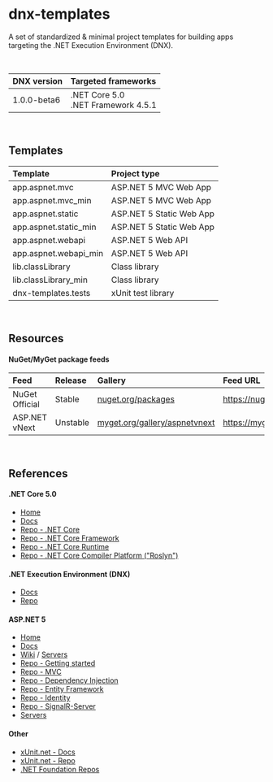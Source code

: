 # dnx-templates

A set of standardized & minimal project templates for building apps targeting the .NET Execution Environment (DNX).

<br>

| DNX version  | Targeted frameworks                    |
|:------------ |:-------------------------------------- |
| 1.0.0-beta6  | .NET Core 5.0<br>.NET Framework 4.5.1  |

<br>

## Templates

| Template               | Project type              |
|:---------------------- |:------------------------- |
| app.aspnet.mvc         | ASP.NET 5 MVC Web App     |
| app.aspnet.mvc_min     | ASP.NET 5 MVC Web App     |
| app.aspnet.static      | ASP.NET 5 Static Web App  |
| app.aspnet.static_min  | ASP.NET 5 Static Web App  |
| app.aspnet.webapi      | ASP.NET 5 Web API         |
| app.aspnet.webapi_min  | ASP.NET 5 Web API         |
| lib.classLibrary       | Class library             |
| lib.classLibrary_min   | Class library             |
| dnx-templates.tests    | xUnit test library        |

<br>

## Resources

#### NuGet/MyGet package feeds

| Feed             | Release   | Gallery                                                                 | Feed URL                                |
|:---------------- |:--------- |:----------------------------------------------------------------------- |:--------------------------------------- |
| NuGet Official   | Stable    | [nuget.org/packages](https://nuget.org/packages)                        | https://nuget.org/api/v2                |
| ASP.NET vNext    | Unstable  | [myget.org/gallery/aspnetvnext](https://myget.org/gallery/aspnetvnext)  | https://myget.org/F/aspnetvnext/api/v2  |

<br>

## References

#### .NET Core 5.0

- [Home](http://dotnet.github.io/core/)
- [Docs](http://dotnet.readthedocs.org/en/latest/)
- [Repo - .NET Core](https://github.com/dotnet/corefx)
- [Repo - .NET Core Framework](https://github.com/dotnet/corefx)
- [Repo - .NET Core Runtime](https://github.com/dotnet/coreclr)
- [Repo - .NET Core Compiler Platform ("Roslyn")](https://github.com/dotnet/roslyn)

#### .NET Execution Environment (DNX)

- [Docs](http://dotnet.readthedocs.org/en/latest/dnx/index.html)
- [Repo](https://github.com/aspnet/DNX)

#### ASP.NET 5

- [Home](http://www.asp.net/vnext)
- [Docs](http://docs.asp.net/en/latest/index.html)
- [Wiki](https://github.com/aspnet/Home/wiki) / [Servers](https://github.com/aspnet/Home/wiki/Servers)
- [Repo - Getting started](https://github.com/aspnet/Home)
- [Repo - MVC](https://github.com/aspnet/Mvc)
- [Repo - Dependency Injection](https://github.com/aspnet/DependencyInjection)
- [Repo - Entity Framework](https://github.com/aspnet/EntityFramework)
- [Repo - Identity](https://github.com/aspnet/Identity)
- [Repo - SignalR-Server](https://github.com/aspnet/SignalR-Server)
- [Servers](https://github.com/aspnet/Home/wiki/Servers)

#### Other

- [xUnit.net - Docs](http://xunit.github.io/)
- [xUnit.net - Repo](https://github.com/xunit/xunit)
- [.NET Foundation Repos](http://dotnet.github.io/)